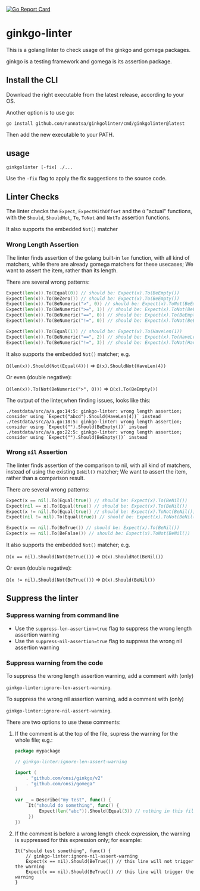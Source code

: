[![Go Report Card](https://goreportcard.com/badge/github.com/nunnatsa/ginkgolinter)](https://goreportcard.com/report/github.com/nunnatsa/ginkgolinter)
# ginkgo-linter

This is a golang linter to check usage of the ginkgo and gomega packages.

ginkgo is a testing framework and gomega is its assertion package.

## Install the CLI
Download the right executable from the latest release, according to your OS.

Another option is to use go:
```shell
go install github.com/nunnatsa/ginkgolinter/cmd/ginkgolinter@latest
```
Then add the new executable to your PATH.

## usage
```shell
ginkgolinter [-fix] ./...
```
Use the `-fix` flag to apply the fix suggestions to the source code.

## Linter Checks
The linter checks the `Expect`, `ExpectWithOffset` and the `Ω` "actual" functions, with the `Should`, `ShouldNot`, `To`, `ToNot` and `NotTo` assertion functions.

It also supports the embedded `Not()` matcher

### Wrong Length Assertion
The linter finds assertion of the golang built-in `len` function, with all kind of matchers, while there are already gomega matchers for these usecases; We want to assert the item, rather than its length.

There are several wrong patterns:
```go
Expect(len(x)).To(Equal(0)) // should be: Expect(x).To(BeEmpty())
Expect(len(x)).To(BeZero()) // should be: Expect(x).To(BeEmpty())
Expect(len(x)).To(BeNumeric(">", 0)) // should be: Expect(x).ToNot(BeEmpty())
Expect(len(x)).To(BeNumeric(">=", 1)) // should be: Expect(x).ToNot(BeEmpty())
Expect(len(x)).To(BeNumeric("==", 0)) // should be: Expect(x).To(BeEmpty())
Expect(len(x)).To(BeNumeric("!=", 0)) // should be: Expect(x).ToNot(BeEmpty())

Expect(len(x)).To(Equal(1)) // should be: Expect(x).To(HaveLen(1))
Expect(len(x)).To(BeNumeric("==", 2)) // should be: Expect(x).To(HaveLen(2))
Expect(len(x)).To(BeNumeric("!=", 3)) // should be: Expect(x).ToNot(HaveLen(3))
```

It also supports the embedded `Not()` matcher; e.g.

`Ω(len(x)).Should(Not(Equal(4)))` => `Ω(x).ShouldNot(HaveLen(4))`

Or even (double negative):

`Ω(len(x)).To(Not(BeNumeric(">", 0)))` => `Ω(x).To(BeEmpty())`

The output of the linter,when finding issues, looks like this:
```
./testdata/src/a/a.go:14:5: ginkgo-linter: wrong length assertion; consider using `Expect("abcd").Should(HaveLen(4))` instead
./testdata/src/a/a.go:18:5: ginkgo-linter: wrong length assertion; consider using `Expect("").Should(BeEmpty())` instead
./testdata/src/a/a.go:22:5: ginkgo-linter: wrong length assertion; consider using `Expect("").Should(BeEmpty())` instead
```

### Wrong `nil` Assertion
The linter finds assertion of the comparison to nil, with all kind of matchers, instead of using the existing `BeNil()` matcher; We want to assert the item, rather than a comparison result.

There are several wrong patterns:

```go
Expect(x == nil).To(Equal(true)) // should be: Expect(x).To(BeNil())
Expect(nil == x).To(Equal(true)) // should be: Expect(x).To(BeNil())
Expect(x != nil).To(Equal(true)) // should be: Expect(x).ToNot(BeNil())
Expect(nil != nil).To(Equal(true)) // should be: Expect(x).ToNot(BeNil())

Expect(x == nil).To(BeTrue()) // should be: Expect(x).To(BeNil())
Expect(x == nil).To(BeFalse()) // should be: Expect(x).ToNot(BeNil())
```
It also supports the embedded `Not()` matcher; e.g.

`Ω(x == nil).Should(Not(BeTrue()))` => `Ω(x).ShouldNot(BeNil())`

Or even (double negative):

`Ω(x != nil).Should(Not(BeTrue()))` => `Ω(x).Should(BeNil())`

## Suppress the linter
### Suppress warning from command line
* Use the `suppress-len-assertion=true` flag to suppress the wrong length assertion warning
* Use the `suppress-nil-assertion=true` flag to suppress the wrong nil assertion warning

### Suppress warning from the code
To suppress the wrong length assertion warning, add a comment with (only)

`ginkgo-linter:ignore-len-assert-warning`. 

To suppress the wrong nil assertion warning, add a comment with (only)

`ginkgo-linter:ignore-nil-assert-warning`. 

There are two options to use these comments:
1. If the comment is at the top of the file, supress the warning for the whole file; e.g.:
   ```go
   package mypackage
   
   // ginkgo-linter:ignore-len-assert-warning
   
   import (
       . "github.com/onsi/ginkgo/v2"
       . "github.com/onsi/gomega"
   )
   
   var _ = Describe("my test", func() {
        It("should do something", func() {
            Expect(len("abc")).Should(Equal(3)) // nothing in this file will trigger the warning
        })
   })
   ```
   
2. If the comment is before a wrong length check expression, the warning is suppressed for this expression only; for example:
   ```golang
   It("should test something", func() {
       // ginkgo-linter:ignore-nil-assert-warning
       Expect(x == nil).Should(BeTrue()) // this line will not trigger the warning
       Expect(x == nil).Should(BeTrue()) // this line will trigger the warning
   }
   ```
